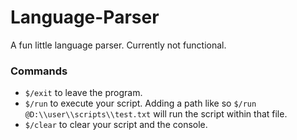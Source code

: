 # Language-Parser

A fun little language parser. Currently not functional. 

### Commands
- `$/exit` to leave the program.
- `$/run` to execute your script. Adding a path like so `$/run @D:\\user\\scripts\\test.txt` will run the script within that file.
- `$/clear` to clear your script and the console.